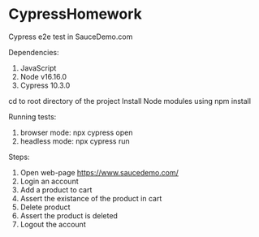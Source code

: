 # CypressHomework
Cypress e2e test in SauceDemo.com

Dependencies:
1. JavaScript 
2. Node v16.16.0
3. Cypress 10.3.0
 
cd to root directory of the project
Install Node modules using npm install

Running tests:
1. browser mode: npx cypress open
2. headless mode: npx cypress run


Steps:
1. Open web-page https://www.saucedemo.com/ 
2. Login an account
3. Add a product to cart
4. Assert the existance of the product in cart
5. Delete product
6. Assert the product is deleted
7. Logout the account
